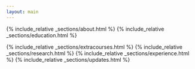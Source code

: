```yaml
---
layout: main
---
```


{% include_relative _sections/about.html %}
{% include_relative _sections/education.html %}

{% include_relative _sections/extracourses.html %}
{% include_relative _sections/research.html %}
{% include_relative _sections/experience.html %}
{% include_relative _sections/updates.html %}

